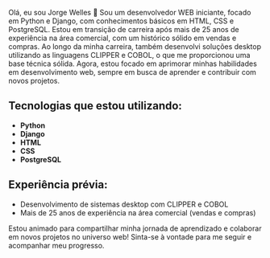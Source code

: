 Olá, eu sou Jorge Welles 👋
Sou um desenvolvedor WEB iniciante, focado em Python e Django, com conhecimentos básicos em HTML, CSS e PostgreSQL. Estou em transição de carreira após mais de 25 anos de experiência na área comercial, com um histórico sólido em vendas e compras.
Ao longo da minha carreira, também desenvolvi soluções desktop utilizando as linguagens CLIPPER e COBOL, o que me proporcionou uma base técnica sólida. Agora, estou focado em aprimorar minhas habilidades em desenvolvimento web, sempre em busca de aprender e contribuir com novos projetos.
## Tecnologias que estou utilizando:
- **Python**
- **Django**
- **HTML**
- **CSS**
- **PostgreSQL**

## Experiência prévia:
- Desenvolvimento de sistemas desktop com CLIPPER e COBOL
- Mais de 25 anos de experiência na área comercial (vendas e compras)

Estou animado para compartilhar minha jornada de aprendizado e colaborar em novos projetos no universo web! Sinta-se à vontade para me seguir e acompanhar meu progresso.
